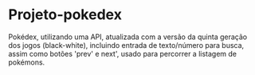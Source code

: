 # Projeto-pokedex
Pokédex, utilizando uma API,  atualizada com a versão da quinta geração dos jogos (black-white), incluindo entrada de texto/número para busca, assim como botões 'prev' e next', usado para percorrer a listagem de pokémons.
